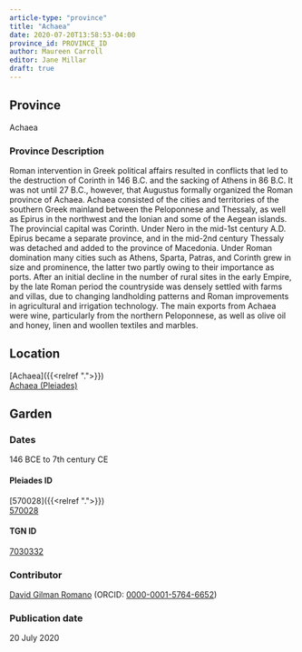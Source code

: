 ```yaml
---
article-type: "province"
title: "Achaea"
date: 2020-07-20T13:58:53-04:00
province_id: PROVINCE_ID
author: Maureen Carroll
editor: Jane Millar
draft: true
---
```


## Province

Achaea

### Province Description

Roman intervention in Greek political affairs resulted in conflicts that led to the destruction of Corinth in 146 B.C. and the sacking of Athens in 86 B.C. It was not until 27 B.C., however, that Augustus formally organized the Roman province of Achaea. Achaea consisted of the cities and territories of the southern Greek mainland between the Peloponnese and Thessaly, as well as Epirus in the northwest and the Ionian and some of the Aegean islands.
The provincial capital was Corinth. Under Nero in the mid-1st century A.D. Epirus became a separate province, and in the mid-2nd century Thessaly was detached and added to the province of Macedonia. Under Roman domination many cities such as Athens, Sparta, Patras, and Corinth grew in size and prominence, the latter two partly owing to their importance as ports.  After an initial decline in the number of rural sites in the early Empire, by the late Roman period the countryside was densely settled with farms and villas, due to changing landholding patterns and Roman improvements in agricultural and irrigation technology. The main exports from Achaea were wine, particularly from the northern Peloponnese, as well as olive oil and honey, linen and woollen textiles and marbles.


## Location

[Achaea]({{<relref ".">}}) \
[Achaea (Pleiades)](https://pleiades.stoa.org/places/570028)

<!--### Location Description-->

<!-- LEAVE THIS BLANK FOR NOW -->

<!--## Sublocation-->

<!--
[AREA WITHIN LOCATION, LIKE “PALATINE HILL”](GEOREFERENCE LINK)
A sublocation is any area larger than an individual garden, but located within a location. I would always try to include a link to a controlled vocabulary here if possible. This ID may well be different from the Garden ID, e.g., Pompeii versus a Garden in one of the houses which has its own Pleiades ID.
-->

<!--### Sublocation Description-->

<!-- DESCRIPTION -->

## Garden
<!-- List of gardens in province -->
<!-- May be left blank for now -->


### Dates

146 BCE to 7th century CE

<!--#### Periodo ID-->

<!-- [PERIODO_ID](https://pleiades.stoa.org/places/PLEIADES_ID) -->

#### Pleiades ID

[570028]({{<relref ".">}}) \
[570028](https://pleiades.stoa.org/places/570028)

#### TGN ID

[7030332](http://vocab.getty.edu/page/tgn/7030332)

### Contributor

[David Gilman Romano](https://anthropology.arizona.edu/user/david-gilman-romano) (ORCID: [0000-0001-5764-6652](https://orcid.org/0000-0001-5764-6652))

### Publication date

20 July 2020